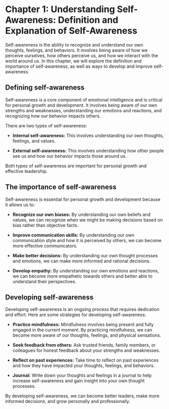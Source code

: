 Chapter 1: Understanding Self-Awareness: Definition and Explanation of Self-Awareness
=====================================================================================

Self-awareness is the ability to recognize and understand our own thoughts, feelings, and behaviors. It involves being aware of how we perceive ourselves, how others perceive us, and how we interact with the world around us. In this chapter, we will explore the definition and importance of self-awareness, as well as ways to develop and improve self-awareness.

Defining self-awareness
-----------------------

Self-awareness is a core component of emotional intelligence and is critical for personal growth and development. It involves being aware of our own strengths and weaknesses, understanding our emotions and reactions, and recognizing how our behavior impacts others.

There are two types of self-awareness:

* **Internal self-awareness:** This involves understanding our own thoughts, feelings, and values.

* **External self-awareness:** This involves understanding how other people see us and how our behavior impacts those around us.

Both types of self-awareness are important for personal growth and effective leadership.

The importance of self-awareness
--------------------------------

Self-awareness is essential for personal growth and development because it allows us to:

* **Recognize our own biases:** By understanding our own beliefs and values, we can recognize when we might be making decisions based on bias rather than objective facts.

* **Improve communication skills:** By understanding our own communication style and how it is perceived by others, we can become more effective communicators.

* **Make better decisions:** By understanding our own thought processes and emotions, we can make more informed and rational decisions.

* **Develop empathy:** By understanding our own emotions and reactions, we can become more empathetic towards others and better able to understand their perspectives.

Developing self-awareness
-------------------------

Developing self-awareness is an ongoing process that requires dedication and effort. Here are some strategies for developing self-awareness:

* **Practice mindfulness:** Mindfulness involves being present and fully engaged in the current moment. By practicing mindfulness, we can become more aware of our thoughts, feelings, and physical sensations.

* **Seek feedback from others:** Ask trusted friends, family members, or colleagues for honest feedback about your strengths and weaknesses.

* **Reflect on past experiences:** Take time to reflect on past experiences and how they have impacted your thoughts, feelings, and behaviors.

* **Journal:** Write down your thoughts and feelings in a journal to help increase self-awareness and gain insight into your own thought processes.

By developing self-awareness, we can become better leaders, make more informed decisions, and grow personally and professionally.
